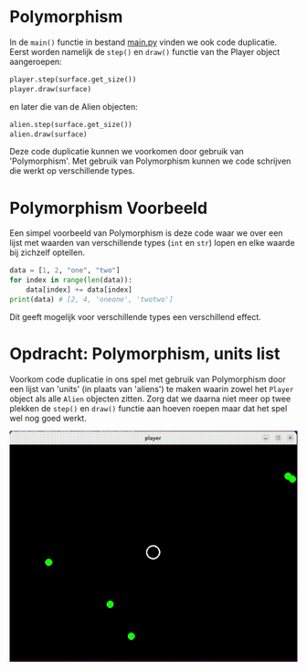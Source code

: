 # Polymorphism

In de `main()` functie in bestand
[main.py](../pygame03_aliens/main.py) vinden we ook code
duplicatie. Eerst worden namelijk de `step()` en `draw()` functie van
the Player object aangeroepen:

~~~python
player.step(surface.get_size())
player.draw(surface)
~~~

en later die van de Alien objecten:

~~~python
alien.step(surface.get_size())
alien.draw(surface)
~~~
Deze code duplicatie kunnen we voorkomen door gebruik van
'Polymorphism'. Met gebruik van Polymorphism kunnen we code
schrijven die werkt op verschillende types.

# Polymorphism Voorbeeld

Een simpel voorbeeld van Polymorphism is deze code waar we over een
lijst met waarden van verschillende types (`int` en `str`) lopen en elke
waarde bij zichzelf optellen.

~~~python
data = [1, 2, "one", "two"]
for index in range(len(data)):
    data[index] += data[index]
print(data) # [2, 4, 'oneone', 'twotwo']
~~~

Dit geeft mogelijk voor verschillende types een verschillend effect.

# Opdracht: Polymorphism, units list

Voorkom code duplicatie in ons spel met gebruik van Polymorphism door
een lijst van 'units' (in plaats van 'aliens') te maken waarin zowel
het `Player` object als alle `Alien` objecten zitten. Zorg dat we
daarna niet meer op twee plekken de `step()` en `draw()` functie aan
hoeven roepen maar dat het spel wel nog goed werkt.

![aliens.gif](../pygame03_aliens/aliens.gif)

